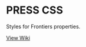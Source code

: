 # PRESS CSS

Styles for Frontiers properties.

[View Wiki](https://github.com/frontiersusa/press-css/wiki)
